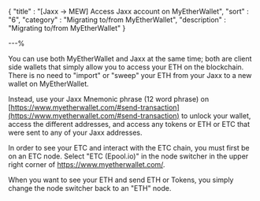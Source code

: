 {
"title"       : "[Jaxx -> MEW] Access Jaxx account on MyEtherWallet",
"sort"        : "6",
"category"    : "Migrating to/from MyEtherWallet",
"description" : "Migrating to/from MyEtherWallet"
}

---%


You can use both MyEtherWallet and Jaxx at the same time; both are client side wallets that simply allow you to access your ETH on the blockchain. There is no need to "import" or "sweep" your ETH from your Jaxx to a new wallet on MyEtherWallet.

Instead, use your Jaxx Mnemonic phrase (12 word phrase) on [https://www.myetherwallet.com/#send-transaction](https://www.myetherwallet.com/#send-transaction) to unlock your wallet, access the different addresses, and access any tokens or ETH or ETC that were sent to any of your Jaxx addresses.


In order to see your ETC and interact with the ETC chain, you must first be on an ETC node. Select "ETC (Epool.io)" in the node switcher in the upper right corner of https://www.myetherwallet.com/.

When you want to see your ETH and send ETH or Tokens, you simply change the node switcher back to an "ETH" node.
